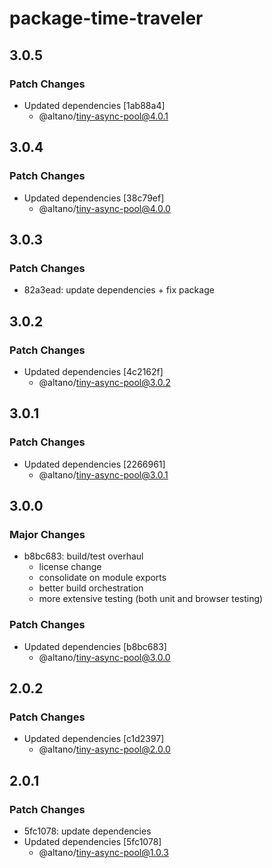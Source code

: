 # package-time-traveler

## 3.0.5

### Patch Changes

- Updated dependencies [1ab88a4]
  - @altano/tiny-async-pool@4.0.1

## 3.0.4

### Patch Changes

- Updated dependencies [38c79ef]
  - @altano/tiny-async-pool@4.0.0

## 3.0.3

### Patch Changes

- 82a3ead: update dependencies + fix package

## 3.0.2

### Patch Changes

- Updated dependencies [4c2162f]
  - @altano/tiny-async-pool@3.0.2

## 3.0.1

### Patch Changes

- Updated dependencies [2266961]
  - @altano/tiny-async-pool@3.0.1

## 3.0.0

### Major Changes

- b8bc683: build/test overhaul
  - license change
  - consolidate on module exports
  - better build orchestration
  - more extensive testing (both unit and browser testing)

### Patch Changes

- Updated dependencies [b8bc683]
  - @altano/tiny-async-pool@3.0.0

## 2.0.2

### Patch Changes

- Updated dependencies [c1d2397]
  - @altano/tiny-async-pool@2.0.0

## 2.0.1

### Patch Changes

- 5fc1078: update dependencies
- Updated dependencies [5fc1078]
  - @altano/tiny-async-pool@1.0.3
